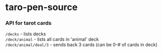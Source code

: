 # taro-pen-source

### API for tarot cards

`/decks` - lists decks  
`/deck/animal` - lists all cards in 'animal' deck  
`/deck/animal/deal/3` - sends back 3 cards  (can be 0-# of cards in deck)  
